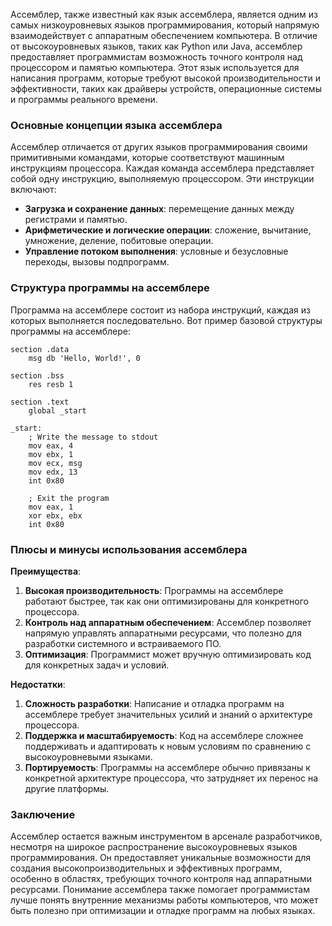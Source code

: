 Ассемблер, также известный как язык ассемблера, является одним из самых низкоуровневых языков программирования, который напрямую взаимодействует с аппаратным обеспечением компьютера. В отличие от высокоуровневых языков, таких как Python или Java, ассемблер предоставляет программистам возможность точного контроля над процессором и памятью компьютера. Этот язык используется для написания программ, которые требуют высокой производительности и эффективности, таких как драйверы устройств, операционные системы и программы реального времени.

### Основные концепции языка ассемблера

Ассемблер отличается от других языков программирования своими примитивными командами, которые соответствуют машинным инструкциям процессора. Каждая команда ассемблера представляет собой одну инструкцию, выполняемую процессором. Эти инструкции включают:

- **Загрузка и сохранение данных**: перемещение данных между регистрами и памятью.
- **Арифметические и логические операции**: сложение, вычитание, умножение, деление, побитовые операции.
- **Управление потоком выполнения**: условные и безусловные переходы, вызовы подпрограмм.

### Структура программы на ассемблере

Программа на ассемблере состоит из набора инструкций, каждая из которых выполняется последовательно. Вот пример базовой структуры программы на ассемблере:

```assembly
section .data
    msg db 'Hello, World!', 0

section .bss
    res resb 1

section .text
    global _start

_start:
    ; Write the message to stdout
    mov eax, 4
    mov ebx, 1
    mov ecx, msg
    mov edx, 13
    int 0x80

    ; Exit the program
    mov eax, 1
    xor ebx, ebx
    int 0x80
```

### Плюсы и минусы использования ассемблера

**Преимущества**:
1. **Высокая производительность**: Программы на ассемблере работают быстрее, так как они оптимизированы для конкретного процессора.
2. **Контроль над аппаратным обеспечением**: Ассемблер позволяет напрямую управлять аппаратными ресурсами, что полезно для разработки системного и встраиваемого ПО.
3. **Оптимизация**: Программист может вручную оптимизировать код для конкретных задач и условий.

**Недостатки**:
1. **Сложность разработки**: Написание и отладка программ на ассемблере требует значительных усилий и знаний о архитектуре процессора.
2. **Поддержка и масштабируемость**: Код на ассемблере сложнее поддерживать и адаптировать к новым условиям по сравнению с высокоуровневыми языками.
3. **Портируемость**: Программы на ассемблере обычно привязаны к конкретной архитектуре процессора, что затрудняет их перенос на другие платформы.

### Заключение

Ассемблер остается важным инструментом в арсенале разработчиков, несмотря на широкое распространение высокоуровневых языков программирования. Он предоставляет уникальные возможности для создания высокопроизводительных и эффективных программ, особенно в областях, требующих точного контроля над аппаратными ресурсами. Понимание ассемблера также помогает программистам лучше понять внутренние механизмы работы компьютеров, что может быть полезно при оптимизации и отладке программ на любых языках.